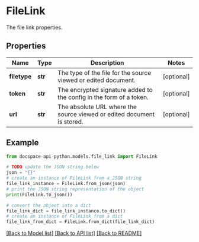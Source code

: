 # FileLink
The file link properties.

## Properties

Name | Type | Description | Notes
------------ | ------------- | ------------- | -------------
**filetype** | **str** | The type of the file for the source viewed or edited document. | [optional] 
**token** | **str** | The encrypted signature added to the config in the form of a token. | [optional] 
**url** | **str** | The absolute URL where the source viewed or edited document is stored. | [optional] 

## Example

```python
from docspace-api-python.models.file_link import FileLink

# TODO update the JSON string below
json = "{}"
# create an instance of FileLink from a JSON string
file_link_instance = FileLink.from_json(json)
# print the JSON string representation of the object
print(FileLink.to_json())

# convert the object into a dict
file_link_dict = file_link_instance.to_dict()
# create an instance of FileLink from a dict
file_link_from_dict = FileLink.from_dict(file_link_dict)
```
[[Back to Model list]](../README.md#documentation-for-models) [[Back to API list]](../README.md#documentation-for-api-endpoints) [[Back to README]](../README.md)


